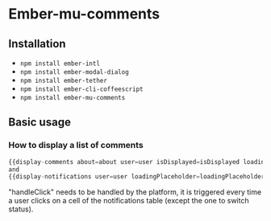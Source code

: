# Ember-mu-comments
## Installation

* `npm install ember-intl`
* `npm install ember-modal-dialog`
* `npm install ember-tether`
* `npm install ember-cli-coffeescript`
* `npm install ember-mu-comments`


## Basic usage
### How to display a list of comments
```javascript
{{display-comments about=about user=user isDisplayed=isDisplayed loadingPlaceholder=loadingPlaceholder}}
and
{{display-notifications user=user loadingPlaceholder=loadingPlaceholder handleClick="handleClick"}}
```

"handleClick" needs to be handled by the platform, it is triggered every time a user clicks on a cell of the notifications table (except the 
one to switch status).
